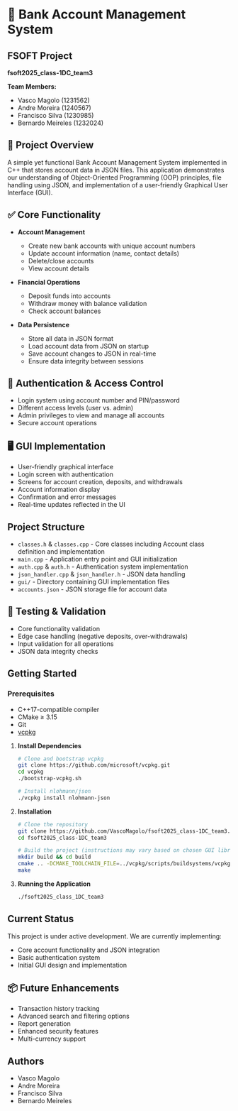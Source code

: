 # 💼 Bank Account Management System

## FSOFT Project
**fsoft2025\_class-1DC\_team3**

**Team Members:**
* Vasco Magolo (1231562)
* Andre Moreira (1240567)
* Francisco Silva (1230985)
* Bernardo Meireles (1232024)

## 📌 Project Overview
A simple yet functional Bank Account Management System implemented in C++ that stores account data in JSON files. This application demonstrates our understanding of Object-Oriented Programming (OOP) principles, file handling using JSON, and implementation of a user-friendly Graphical User Interface (GUI).

## ✅ Core Functionality
* **Account Management**
  * Create new bank accounts with unique account numbers
  * Update account information (name, contact details)
  * Delete/close accounts
  * View account details
  
* **Financial Operations**
  * Deposit funds into accounts
  * Withdraw money with balance validation
  * Check account balances

* **Data Persistence**
  * Store all data in JSON format
  * Load account data from JSON on startup
  * Save account changes to JSON in real-time
  * Ensure data integrity between sessions

## 🔐 Authentication & Access Control
* Login system using account number and PIN/password
* Different access levels (user vs. admin)
* Admin privileges to view and manage all accounts
* Secure account operations

## 🖥️ GUI Implementation
* User-friendly graphical interface
* Login screen with authentication
* Screens for account creation, deposits, and withdrawals
* Account information display
* Confirmation and error messages
* Real-time updates reflected in the UI

## Project Structure
* `classes.h` & `classes.cpp` - Core classes including Account class definition and implementation
* `main.cpp` - Application entry point and GUI initialization
* `auth.cpp` & `auth.h` - Authentication system implementation
* `json_handler.cpp` & `json_handler.h` - JSON data handling
* `gui/` - Directory containing GUI implementation files
* `accounts.json` - JSON storage file for account data

## 🧪 Testing & Validation
* Core functionality validation
* Edge case handling (negative deposits, over-withdrawals)
* Input validation for all operations
* JSON data integrity checks

## Getting Started

### Prerequisites
- C++17-compatible compiler
- CMake ≥ 3.15
- Git
- [vcpkg](https://github.com/microsoft/vcpkg)

1. **Install Dependencies**
   ```bash
   # Clone and bootstrap vcpkg
   git clone https://github.com/microsoft/vcpkg.git
   cd vcpkg
   ./bootstrap-vcpkg.sh
   
   # Install nlohmann/json
   ./vcpkg install nlohmann-json
   ```

2. **Installation**
   ```bash
   # Clone the repository
   git clone https://github.com/VascoMagolo/fsoft2025_class-1DC_team3.git
   cd fsoft2025_class-1DC_team3
   
   # Build the project (instructions may vary based on chosen GUI library)
   mkdir build && cd build
   cmake .. -DCMAKE_TOOLCHAIN_FILE=../vcpkg/scripts/buildsystems/vcpkg.cmake
   make
   ```

3. **Running the Application**
   ```bash
   ./fsoft2025_class_1DC_team3
   ```

## Current Status
This project is under active development. We are currently implementing:
* Core account functionality and JSON integration
* Basic authentication system
* Initial GUI design and implementation

## 📦 Future Enhancements
* Transaction history tracking
* Advanced search and filtering options
* Report generation
* Enhanced security features
* Multi-currency support

## Authors
* Vasco Magolo
* Andre Moreira
* Francisco Silva
* Bernardo Meireles

